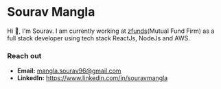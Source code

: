 

# Sourav Mangla
Hi 👋, I'm Sourav. I am currently working at [zfunds](https://www.linkedin.com/company/zfunds/)(Mutual Fund Firm) as a full stack developer using tech stack ReactJs, NodeJs and AWS. 

<!--
### 📫 Reach out!
-->
### Reach out
- **Email:** mangla.sourav96@gmail.com
- **LinkedIn:** https://www.linkedin.com/in/souravmangla


<!--
### Hi there 
**ManglaSourav/manglasourav** is a ✨ _special_ ✨ repository because its `README.md` (this file) appears on your GitHub profile.

Here are some ideas to get you started:

- 🔭 I’m currently working on ...
- 🌱 I’m currently learning ...
- 👯 I’m looking to collaborate on ...
- 🤔 I’m looking for help with ...
- 💬 Ask me about ...
- 📫 How to reach me: ...
- 😄 Pronouns: ...
- ⚡ Fun fact: ...
-->
